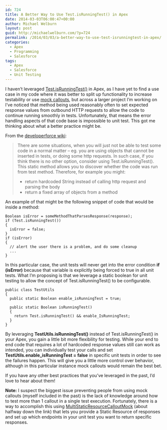 ```yaml
---
id: 724
title: A Better Way to Use Test.isRunningTest() in Apex
date: 2014-03-03T06:00:47+00:00
author: Michael Welburn
layout: post
guid: http://michaelwelburn.com/?p=724
permalink: /2014/03/03/a-better-way-to-use-test-isrunningtest-in-apex/
categories:
  - Apex
  - Programming
  - Salesforce
tags:
  - Apex
  - Salesforce
  - Unit Testing
---
```

I haven&#8217;t leveraged <a title="Test.isRunningTest" href="http://www.salesforce.com/us/developer/docs/dbcom_apex/Content/apex_System_Test_isRunningTest.htm" target="_blank">Test.isRunningTest()</a> in Apex, as I have yet to find a use case in my code where it was better to split up functionality to increase testability or use <a title="Http Callout Mock" href="http://www.salesforce.com/us/developer/docs/apexcode/Content/apex_classes_restful_http_testing_httpcalloutmock.htm" target="_blank">mock callouts</a>, but across a larger project I&#8217;m working on I&#8217;ve noticed that method being used reasonably often to set expected response values from outbound HTTP requests to allow the code to continue running smoothly in tests. Unfortunately, that means the error handling aspects of that code base is impossible to unit test. This got me thinking about what a better practice might be.

<!--more-->

From the <a title="How to Write Good Unit Tests" href="http://wiki.developerforce.com/page/How_to_Write_Good_Unit_Tests" target="_blank">developerforce wiki</a>:

> There are some situations, when you will just not be able to test some code in a normal matter &#8211; eg. you are using objects that cannot be inserted in tests, or doing some http requests. In such case, if you think there is no other option, consider using Test.isRunningTest(). This static method allows you to discover whether the code was run from test method. Therefore, for example you might:
> 
>   * return hardcoded String instead of calling http request and parsing the body
>   * return a fixed array of objects from a method

An example of that might be the following snippet of code that would be inside a method:

    Boolean isError = someMethodThatParsesResponse(response);
    if (Test.isRunningTest())
    {
      isError = false;
    }
    if (isError)
    {
      // alert the user there is a problem, and do some cleanup
      ...
    }

In this particular case, the unit tests will never get into the error condition **if (isError)** because that variable is explicitly being forced to true in all unit tests. What I&#8217;m proposing is that we leverage a static boolean for unit testing to allow the concept of Test.isRunningTest() to be configurable.

    public class TestUtils
    {
      public static Boolean enable_isRunningTest = true;
    
      public static Boolean isRunningTest()
      {
        return Test.isRunningTest() && enable_IsRunningTest;
      }
    }

By leveraging **TestUtils.isRunningTest()** instead of Test.isRunningTest() in your Apex, you gain a little bit more flexibility for testing. While your end to end code that requires a lot of hardcoded response values still can work as intended, you can individually test your calls and set **TestUtils.enable_isRunningTest = false** in specific unit tests in order to see the failures happen. This will give you a little more control over behavior, although in this particular instance mock callouts would remain the best bet.

If you have any other best practices that you&#8217;ve leveraged in the past, I&#8217;d love to hear about them!

**Note:** I suspect the biggest issue preventing people from using mock callouts (myself included in the past) is the lack of knowledge around how to test more than 1 callout in a single test execution. Fortunately, there is a way to accomplish this using <a title="Http Testing Static" href="http://www.salesforce.com/us/developer/docs/apexcode/Content/apex_classes_restful_http_testing_static.htm" target="_blank">MultiStaticResourceCalloutMock</a> (about halfway down the link) that lets you provide a Static Resource of responses and set up which endpoints in your unit test you want to return specific responses.